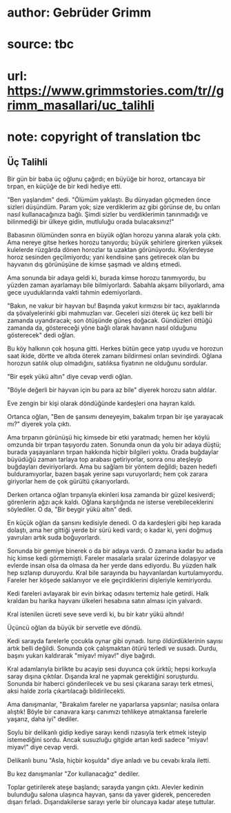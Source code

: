 # author: Gebrüder Grimm
# source: tbc
# url: https://www.grimmstories.com/tr//grimm_masallari/uc_talihli
# note: copyright of translation tbc

## Üç Talihli 

Bir gün bir baba üç oğlunu çağırdı; en büyüğe bir horoz, ortancaya bir
tırpan, en küçüğe de bir kedi hediye etti.

"Ben yaşlandım" dedi. "Ölümüm yaklaştı. Bu dünyadan göçmeden önce
sizleri düşündüm. Param yok; size verdiklerim az gibi görünse de, bu
onları nasıl kullanacağınıza bağlı. Şimdi sizler bu verdiklerimin
tanınmadığı ve bilinmediği bir ülkeye gidin, mutluluğu orada
bulacaksınız!"

Babasının ölümünden sonra en büyük oğlan horozu yanına alarak yola
çıktı. Ama nereye gitse herkes horozu tanıyordu; büyük şehirlere
girerken yüksek kulelerde rüzgârda dönen horozlar ta uzaktan
görünüyordu. Köylerdeyse horoz sesinden geçilmiyordu; yani kendisine
şans getirecek olan bu hayvanın dış görünüşüne de kimse şaşmadı ve
aldırış etmedi.

Ama sonunda bir adaya geldi ki, burada kimse horozu tanımıyordu, bu
yüzden zaman ayarlamayı bile bilmiyorlardı. Sabahla akşamı biliyorlardı,
ama gece uyuduklarında vakti tahmin edemiyorlardı.

"Bakın, ne vakur bir hayvan bu! Başında yakut kırmızısı bir tacı,
ayaklarında da şövalyelerinki gibi mahmuzları var. Geceleri sizi öterek
üç kez belli bir zamanda uyandıracak; son ötüşünde güneş doğacak.
Gündüzleri öttüğü zamanda da, göstereceği yöne bağlı olarak havanın
nasıl olduğunu gösterecek" dedi oğlan.

Bu köy halkının çok hoşuna gitti. Herkes bütün gece yatıp uyudu ve
horozun saat ikide, dörtte ve altıda öterek zamanı bildirmesi onları
sevindirdi. Oğlana horozun satılık olup olmadığını, satılıksa fiyatının
ne olduğunu sordular.

"Bir eşek yükü altın" diye cevap verdi oğlan.

"Böyle değerli bir hayvan için bu para az bile" diyerek horozu satın
aldılar.

Eve zengin bir kişi olarak döndüğünde kardeşleri ona hayran kaldı.

Ortanca oğlan, "Ben de şansımı deneyeyim, bakalım tırpan bir işe
yarayacak mı?" diyerek yola çıktı.

Ama tırpanın görünüşü hiç kimsede bir etki yaratmadı; hemen her köylü
omzunda bir tırpan taşıyordu zaten. Sonunda onun da yolu bir adaya
düştü; burada yaşayanların tırpan hakkında hiçbir bilgileri yoktu. Orada
buğdaylar büyüdüğü zaman tarlaya top arabası getiriyorlar, sonra onu
ateşleyip buğdayları deviriyorlardı. Ama bu sağlam bir yöntem değildi;
bazen hedefi bulduramıyorlar, bazen başak yerine sapı vuruyorlardı; hem
çok zarara giriyorlar hem de çok gürültü çıkarıyorlardı.

Derken ortanca oğlan tırpanıyla ekinleri kısa zamanda bir güzel
kesiverdi; görenlerin ağzı açık kaldı. Oğlana karşılığında ne isterse
verebileceklerini söylediler. O da, "Bir beygir yükü altın" dedi.

En küçük oğlan da şansını kedisiyle denedi. O da kardeşleri gibi hep
karada dolaştı, ama her gittiği yerde bir sürü kedi vardı; o kadar ki,
yeni doğmuş yavruları artık suda boğuyorlardı.

Sonunda bir gemiye binerek o da bir adaya vardı. O zamana kadar bu adada
hiç kimse kedi görmemişti. Fareler masalarla sıralar üzerinde dolaşıyor
ve evlerde insan olsa da olmasa da her yerde dans ediyordu. Bu yüzden
halk hep sızlanıp duruyordu. Kral bile sarayında bu hayvanlardan
kurtulamıyordu. Fareler her köşede saklanıyor ve ele geçirdiklerini
dişleriyle kemiriyordu.

Kedi fareleri avlayarak bir evin birkaç odasını tertemiz hale getirdi.
Halk kraldan bu harika hayvanı ülkeleri hesabına satın alması için
yalvardı.

Kral istenilen ücreti seve seve verdi ki, bu bir katır yükü altındı!

Üçüncü oğlan da büyük bir servetle eve döndü.

Kedi sarayda farelerle çocukla oynar gibi oynadı. Isırıp öldürdüklerinin
sayısı artık belli değildi. Sonunda çok çalışmaktan ötürü terledi ve
susadı. Durdu, başını yukarı kaldırarak "miyav! miyav!" diye bağırdı.

Kral adamlarıyla birlikte bu acayip sesi duyunca çok ürktü; hepsi
korkuyla saray dışına çıktılar. Dışarıda kral ne yapmak gerektiğini
soruşturdu. Sonunda bir haberci gönderilecek ve bu sesi çıkarana sarayı
terk etmesi, aksi halde zorla çıkartılacağı bildirilecekti.

Ama danışmanlar, "Bırakalım fareler ne yaparlarsa yapsınlar; nasılsa
onlara alıştık! Böyle bir canavara karşı canımızı tehlikeye atmaktansa
farelerle yaşarız, daha iyi" dediler.

Soylu bir delikanlı gidip kediye sarayı kendi rızasıyla terk etmek
isteyip istemediğini sordu. Ancak susuzluğu gitgide artan kedi sadece
"miyav! miyav!" diye cevap verdi.

Delikanlı bunu "Asla, hiçbir koşulda" diye anladı ve bu cevabı krala
iletti.

Bu kez danışmanlar "Zor kullanacağız" dediler.

Toplar getirilerek ateşe başlandı; sarayda yangın çıktı. Alevler kedinin
bulunduğu salona ulaşınca hayvan, şansı da yaver giderek, pencereden
dışarı fırladı. Dışarıdakilerse sarayı yerle bir oluncaya kadar ateşe
tuttular.

